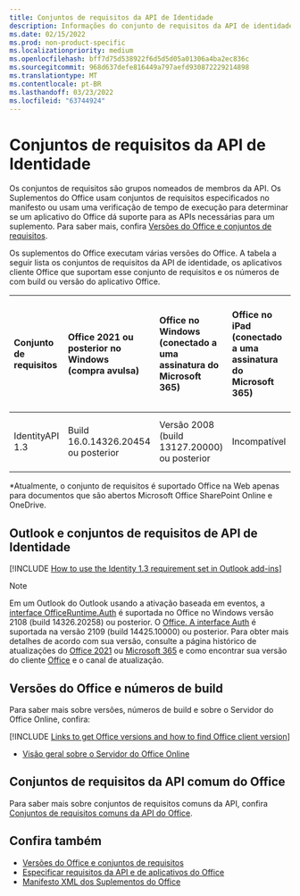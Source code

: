 ```yaml
---
title: Conjuntos de requisitos da API de Identidade
description: Informações do conjunto de requisitos da API de identidade para Office de complementos.
ms.date: 02/15/2022
ms.prod: non-product-specific
ms.localizationpriority: medium
ms.openlocfilehash: bff7d75d538922f6d5d5d05a01306a4ba2ec836c
ms.sourcegitcommit: 968d637defe816449a797aefd930872229214898
ms.translationtype: MT
ms.contentlocale: pt-BR
ms.lasthandoff: 03/23/2022
ms.locfileid: "63744924"
---
```

# <a name="identity-api-requirement-sets"></a>Conjuntos de requisitos da API de Identidade

Os conjuntos de requisitos são grupos nomeados de membros da API. Os Suplementos do Office usam conjuntos de requisitos especificados no manifesto ou usam uma verificação de tempo de execução para determinar se um aplicativo do Office dá suporte para as APIs necessárias para um suplemento. Para saber mais, confira [Versões do Office e conjuntos de requisitos](../../develop/office-versions-and-requirement-sets.md).

Os suplementos do Office executam várias versões do Office. A tabela a seguir lista os conjuntos de requisitos da API de identidade, os aplicativos cliente Office que suportam esse conjunto de requisitos e os números de com build ou versão do aplicativo Office.

|  Conjunto de requisitos  | Office 2021 ou posterior no Windows<br>(compra avulsa) | Office no Windows<br>(conectado a uma assinatura do Microsoft 365) |  Office no iPad<br>(conectado a uma assinatura do Microsoft 365)  |  Office no Mac<br>(ambas as assinaturas<br> e compra única Office no Mac 2019 e posterior)   | Office na Web  |
|:-----|:-----|:-----|:-----|:-----|:-----|
| IdentityAPI 1.3  | Build 16.0.14326.20454 ou posterior | Versão 2008 (build 13127.20000) ou posterior | Incompatível | 16.40 ou posterior | Microsoft Office SharePoint Online e OneDrive\* |

\*Atualmente, o conjunto de requisitos é suportado Office na Web apenas para documentos que são abertos Microsoft Office SharePoint Online e OneDrive.

## <a name="outlook-and-identity-api-requirement-sets"></a>Outlook e conjuntos de requisitos de API de Identidade

[!INCLUDE [How to use the Identity 1.3 requirement set in Outlook add-ins](../../includes/outlook-identity-13-note.md)]

> [!NOTE]
> Em um Outlook do Outlook usando a ativação baseada em eventos, a [interface OfficeRuntime.Auth](/javascript/api/office-runtime/officeruntime.auth) é suportada no Office no Windows versão 2108 (build 14326.20258) ou posterior. O [Office. A interface Auth](/javascript/api/office/office.auth) é suportada na versão 2109 (build 14425.10000) ou posterior. Para obter mais detalhes de acordo com sua versão, consulte a página histórico de atualizações do [Office 2021](/officeupdates/update-history-office-2021) ou [Microsoft 365](/officeupdates/update-history-office365-proplus-by-date) e como encontrar sua versão do cliente [Office](https://support.microsoft.com/office/932788b8-a3ce-44bf-bb09-e334518b8b19) e o canal de atualização.

## <a name="office-versions-and-build-numbers"></a>Versões do Office e números de build

Para saber mais sobre versões, números de build e sobre o Servidor do Office Online, confira:

[!INCLUDE [Links to get Office versions and how to find Office client version](../../includes/links-get-office-versions-builds.md)]
- [Visão geral sobre o Servidor do Office Online](/officeonlineserver/office-online-server-overview)

## <a name="office-common-api-requirement-sets"></a>Conjuntos de requisitos da API comum do Office

Para saber mais sobre conjuntos de requisitos comuns da API, confira [Conjuntos de requisitos comuns da API do Office](office-add-in-requirement-sets.md).

## <a name="see-also"></a>Confira também

- [Versões do Office e conjuntos de requisitos](../../develop/office-versions-and-requirement-sets.md)
- [Especificar requisitos da API e de aplicativos do Office](../../develop/specify-office-hosts-and-api-requirements.md)
- [Manifesto XML dos Suplementos do Office](../../develop/add-in-manifests.md)

